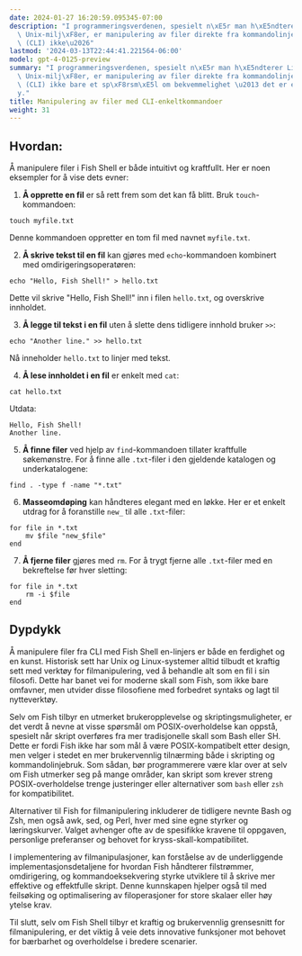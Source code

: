 ```yaml
---
date: 2024-01-27 16:20:59.095345-07:00
description: "I programmeringsverdenen, spesielt n\xE5r man h\xE5ndterer Linux- eller\
  \ Unix-milj\xF8er, er manipulering av filer direkte fra kommandolinjegrensesnittet\
  \ (CLI) ikke\u2026"
lastmod: '2024-03-13T22:44:41.221564-06:00'
model: gpt-4-0125-preview
summary: "I programmeringsverdenen, spesielt n\xE5r man h\xE5ndterer Linux- eller\
  \ Unix-milj\xF8er, er manipulering av filer direkte fra kommandolinjegrensesnittet\
  \ (CLI) ikke bare et sp\xF8rsm\xE5l om bekvemmelighet \u2013 det er et kraftverkt\xF8\
  y."
title: Manipulering av filer med CLI-enkeltkommandoer
weight: 31
---
```


## Hvordan:
Å manipulere filer i Fish Shell er både intuitivt og kraftfullt. Her er noen eksempler for å vise dets evner:

1. **Å opprette en fil** er så rett frem som det kan få blitt. Bruk `touch`-kommandoen:

```Fish Shell
touch myfile.txt
```

Denne kommandoen oppretter en tom fil med navnet `myfile.txt`.

2. **Å skrive tekst til en fil** kan gjøres med `echo`-kommandoen kombinert med omdirigeringsoperatøren:

```Fish Shell
echo "Hello, Fish Shell!" > hello.txt
```

Dette vil skrive "Hello, Fish Shell!" inn i filen `hello.txt`, og overskrive innholdet.

3. **Å legge til tekst i en fil** uten å slette dens tidligere innhold bruker `>>`:

```Fish Shell
echo "Another line." >> hello.txt
```

Nå inneholder `hello.txt` to linjer med tekst.

4. **Å lese innholdet i en fil** er enkelt med `cat`:

```Fish Shell
cat hello.txt
```

Utdata:
```
Hello, Fish Shell!
Another line.
```

5. **Å finne filer** ved hjelp av `find`-kommandoen tillater kraftfulle søkemønstre. For å finne alle `.txt`-filer i den gjeldende katalogen og underkatalogene:

```Fish Shell
find . -type f -name "*.txt"
```

6. **Masseomdøping** kan håndteres elegant med en løkke. Her er et enkelt utdrag for å foranstille `new_` til alle `.txt`-filer:

```Fish Shell
for file in *.txt
    mv $file "new_$file"
end
```

7. **Å fjerne filer** gjøres med `rm`. For å trygt fjerne alle `.txt`-filer med en bekreftelse før hver sletting:

```Fish Shell
for file in *.txt
    rm -i $file
end
```

## Dypdykk
Å manipulere filer fra CLI med Fish Shell en-linjers er både en ferdighet og en kunst. Historisk sett har Unix og Linux-systemer alltid tilbudt et kraftig sett med verktøy for filmanipulering, ved å behandle alt som en fil i sin filosofi. Dette har banet vei for moderne skall som Fish, som ikke bare omfavner, men utvider disse filosofiene med forbedret syntaks og lagt til nytteverktøy.

Selv om Fish tilbyr en utmerket brukeropplevelse og skriptingsmuligheter, er det verdt å nevne at visse spørsmål om POSIX-overholdelse kan oppstå, spesielt når skript overføres fra mer tradisjonelle skall som Bash eller SH. Dette er fordi Fish ikke har som mål å være POSIX-kompatibelt etter design, men velger i stedet en mer brukervennlig tilnærming både i skripting og kommandolinjebruk. Som sådan, bør programmerere være klar over at selv om Fish utmerker seg på mange områder, kan skript som krever streng POSIX-overholdelse trenge justeringer eller alternativer som `bash` eller `zsh` for kompatibilitet.

Alternativer til Fish for filmanipulering inkluderer de tidligere nevnte Bash og Zsh, men også awk, sed, og Perl, hver med sine egne styrker og læringskurver. Valget avhenger ofte av de spesifikke kravene til oppgaven, personlige preferanser og behovet for kryss-skall-kompatibilitet.

I implementering av filmanipulasjoner, kan forståelse av de underliggende implementasjonsdetaljene for hvordan Fish håndterer filstrømmer, omdirigering, og kommandoeksekvering styrke utviklere til å skrive mer effektive og effektfulle skript. Denne kunnskapen hjelper også til med feilsøking og optimalisering av filoperasjoner for store skalaer eller høy ytelse krav.

Til slutt, selv om Fish Shell tilbyr et kraftig og brukervennlig grensesnitt for filmanipulering, er det viktig å veie dets innovative funksjoner mot behovet for bærbarhet og overholdelse i bredere scenarier.
